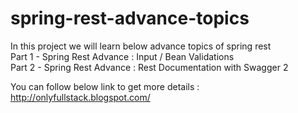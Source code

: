 # spring-rest-advance-topics <br>

In this project we will learn below advance topics of spring rest <br>
Part 1 - Spring Rest Advance : Input / Bean Validations <br>
Part 2 - Spring Rest Advance : Rest Documentation with Swagger 2 <br>

You can follow below link to get more details :<br>
http://onlyfullstack.blogspot.com/ 
